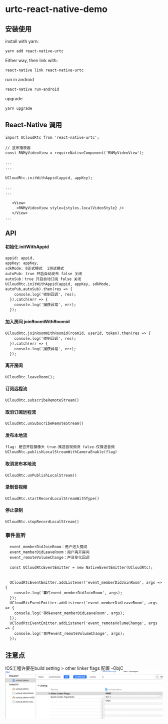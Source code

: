 # urtc-react-native-demo

## 安装使用

install with yarn:

```
yarn add react-native-urtc
```

Either way, then link with:

```
react-native link react-native-urtc
```

run in android 

```
react-native run-android
```

upgrade

```
yarn upgrade
```



 ## React-Native 调用

 ```
 import UCloudRtc from 'react-native-urtc';

// 显示播放器
const RNMyVideoView = requireNativeComponent('RNMyVideoView');

...
...

UCloudRtc.initWithAppid(appid, appKey);

...
...

    <View>
      <RNMyVideoView style={styles.localVideoStyle} />
    </View>   
...
 ```
## API
#### 初始化 initWithAppid
```
appid: appid,
appKey: appKey,
sdkMode: 0正式模式  1测试模式    
autoPub: true 开启自动发布 false 关闭
autoSub：true 开启自动订阅 false 关闭
UCloudRtc.initWithAppid(appid, appKey, sdkMode, autoPub,autoSub).then(res => {
    console.log('收到回调', res);
  }).catch(err => {
    console.log('捕获异常', err);
  });
```
#### 加入房间 joinRoomWithRoomid
```
UCloudRtc.joinRoomWithRoomid(roomId, userId, token).then(res => {
    console.log('收到回调', res);
  }).catch(err => {
    console.log('捕获异常', err);
  });
```
#### 离开房间
```
UCloudRtc.leaveRoom();
```
#### 订阅远程流
 ```
 UCloudRtc.subscribeRemoteStream()
 ```
#### 取消订阅远程流
 ```
 UCloudRtc.unSubscribeRemoteStream()
 ```
#### 发布本地流
 ```
 flag: 是否开启摄像头 true-推送音视频流 false-仅推送音频
 UCloudRtc.publishLocalStreamWithCameraEnable(flag)
 ```
#### 取消发布本地流
 ```
 UCloudRtc.unPublishLocalStream()
 ```
#### 录制音视频
 ```
 UCloudRtc.startRecordLocalStreamWithType()
 ```
#### 停止录制
 ```
 UCloudRtc.stopRecordLocalStream()
 ```

### 事件监听
```
  event_memberDidJoinRoom：用户进入房间
  event_memberDidLeaveRoom：用户离开房间
  event_remoteVolumeChange：声音变化回调

  const UCloudRtcEventEmitter = new NativeEventEmitter(UCloudRtc);

  
  UCloudRtcEventEmitter.addListener('event_memberDidJoinRoom', args => {
    console.log('事件event_memberDidJoinRoom', args);
  });
  UCloudRtcEventEmitter.addListener('event_memberDidLeaveRoom', args => {
    console.log('事件event_memberDidLeaveRoom', args);
  });
  UCloudRtcEventEmitter.addListener('event_remoteVolumeChange', args => {
    console.log('事件event_remoteVolumeChange', args);
  });
```



## 注意点

IOS工程许要在build setting > other linker flags 配置 -ObjC
![示例](./ios-rtc.png)

